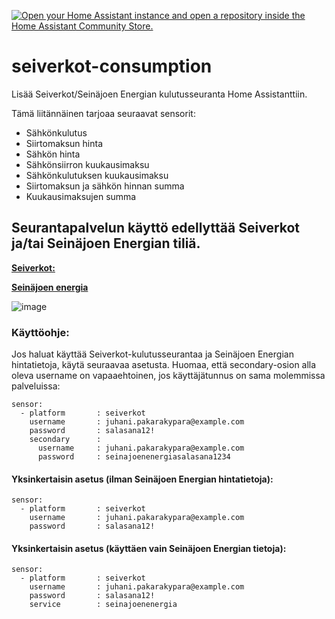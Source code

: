 [![Open your Home Assistant instance and open a repository inside the Home Assistant Community Store.](https://my.home-assistant.io/badges/hacs_repository.svg)](https://my.home-assistant.io/redirect/hacs_repository/?owner=evantaur&repository=seiverkot-consumption&category=integration)

# seiverkot-consumption
Lisää Seiverkot/Seinäjoen Energian kulutusseuranta Home Assistanttiin.

Tämä liitännäinen tarjoaa seuraavat sensorit:

- Sähkönkulutus
- Siirtomaksun hinta
- Sähkön hinta
- Sähkönsiirron kuukausimaksu
- Sähkönkulutuksen kuukausimaksu
- Siirtomaksun ja sähkön hinnan summa
- Kuukausimaksujen summa


## Seurantapalvelun käyttö edellyttää Seiverkot ja/tai Seinäjoen Energian tiliä.


[**Seiverkot:**](https://asiakasweb.seiverkot.fi)

[**Seinäjoen energia**](https://asiakasweb.sen.fi/)

![image](https://user-images.githubusercontent.com/23665282/201277935-b2ff3da4-c578-4003-8301-5e64e0d37a93.png)


### Käyttöohje:

Jos haluat käyttää Seiverkot-kulutusseurantaa ja Seinäjoen Energian hintatietoja, käytä seuraavaa asetusta. Huomaa, että secondary-osion alla oleva username on vapaaehtoinen, jos käyttäjätunnus on sama molemmissa palveluissa:

```
sensor:
  - platform       : seiverkot
    username       : juhani.pakarakypara@example.com
    password       : salasana12!
    secondary      :
      username     : juhani.pakarakypara@example.com
      password     : seinajoenenergiasalasana1234
```



#### Yksinkertaisin asetus (ilman Seinäjoen Energian hintatietoja):
```
sensor:
  - platform       : seiverkot
    username       : juhani.pakarakypara@example.com
    password       : salasana12!
```


#### Yksinkertaisin asetus (käyttäen vain Seinäjoen Energian tietoja):
```
sensor:
  - platform       : seiverkot
    username       : juhani.pakarakypara@example.com
    password       : salasana12!
    service        : seinajoenenergia
```

